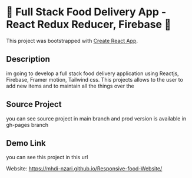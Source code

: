# 🌟 Full Stack Food Delivery App - React Redux Reducer, Firebase  🌟
This project was bootstrapped with [Create React App](https://github.com/facebook/create-react-app).

## Description

im going to develop a full stack food delivery application using Reactjs, Firebase, Framer motion, Tailwind css. This projects allows to the user to add new items and to maintain all the things over the 



## Source Project 

you can  see source project in main branch  and  prod version is available in gh-pages branch


## Demo Link 
you can see this project in this url 

Website: https://mhdi-nzari.github.io/Responsive-food-Website/


